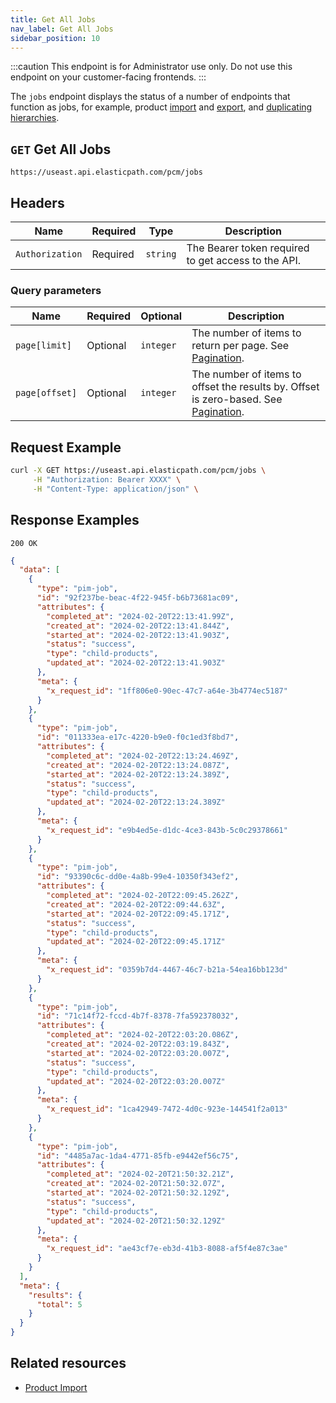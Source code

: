 ```yaml
---
title: Get All Jobs
nav_label: Get All Jobs
sidebar_position: 10
---
```


:::caution
This endpoint is for Administrator use only. Do not use this endpoint on your customer-facing frontends.
:::

The `jobs` endpoint displays the status of a number of endpoints that function as jobs, for example, product [import](/docs/pxm/products/importing-products/overview) and [export](/docs/pxm/products/exporting-products/export-products), and [duplicating hierarchies](/docs/pxm/hierarchies/hierarchies-api/duplicate-a-hierarchy).

## `GET` Get All Jobs

```http
https://useast.api.elasticpath.com/pcm/jobs
```

## Headers

| Name | Required | Type | Description |
| --- | --- | --- | --- |
| `Authorization` | Required | `string` | The Bearer token required to get access to the API. |

### Query parameters

| Name | Required | Optional | Description |
| --- | --- | --- | --- |
| `page[limit]` | Optional | `integer` | The number of items to return per page. See [Pagination](/guides/Getting%20Started/api-overview/pagination). |
| `page[offset]` | Optional | `integer` | The number of items to offset the results by. Offset is zero-based. See [Pagination](/guides/Getting%20Started/api-overview/pagination). |


## Request Example

```bash
curl -X GET https://useast.api.elasticpath.com/pcm/jobs \
     -H "Authorization: Bearer XXXX" \
     -H "Content-Type: application/json" \
```

## Response Examples

`200 OK`

```json
{
  "data": [
    {
      "type": "pim-job",
      "id": "92f237be-beac-4f22-945f-b6b73681ac09",
      "attributes": {
        "completed_at": "2024-02-20T22:13:41.99Z",
        "created_at": "2024-02-20T22:13:41.844Z",
        "started_at": "2024-02-20T22:13:41.903Z",
        "status": "success",
        "type": "child-products",
        "updated_at": "2024-02-20T22:13:41.903Z"
      },
      "meta": {
        "x_request_id": "1ff806e0-90ec-47c7-a64e-3b4774ec5187"
      }
    },
    {
      "type": "pim-job",
      "id": "011333ea-e17c-4220-b9e0-f0c1ed3f8bd7",
      "attributes": {
        "completed_at": "2024-02-20T22:13:24.469Z",
        "created_at": "2024-02-20T22:13:24.087Z",
        "started_at": "2024-02-20T22:13:24.389Z",
        "status": "success",
        "type": "child-products",
        "updated_at": "2024-02-20T22:13:24.389Z"
      },
      "meta": {
        "x_request_id": "e9b4ed5e-d1dc-4ce3-843b-5c0c29378661"
      }
    },
    {
      "type": "pim-job",
      "id": "93390c6c-dd0e-4a8b-99e4-10350f343ef2",
      "attributes": {
        "completed_at": "2024-02-20T22:09:45.262Z",
        "created_at": "2024-02-20T22:09:44.63Z",
        "started_at": "2024-02-20T22:09:45.171Z",
        "status": "success",
        "type": "child-products",
        "updated_at": "2024-02-20T22:09:45.171Z"
      },
      "meta": {
        "x_request_id": "0359b7d4-4467-46c7-b21a-54ea16bb123d"
      }
    },
    {
      "type": "pim-job",
      "id": "71c14f72-fccd-4b7f-8378-7fa592378032",
      "attributes": {
        "completed_at": "2024-02-20T22:03:20.086Z",
        "created_at": "2024-02-20T22:03:19.843Z",
        "started_at": "2024-02-20T22:03:20.007Z",
        "status": "success",
        "type": "child-products",
        "updated_at": "2024-02-20T22:03:20.007Z"
      },
      "meta": {
        "x_request_id": "1ca42949-7472-4d0c-923e-144541f2a013"
      }
    },
    {
      "type": "pim-job",
      "id": "4485a7ac-1da4-4771-85fb-e9442ef56c75",
      "attributes": {
        "completed_at": "2024-02-20T21:50:32.21Z",
        "created_at": "2024-02-20T21:50:32.07Z",
        "started_at": "2024-02-20T21:50:32.129Z",
        "status": "success",
        "type": "child-products",
        "updated_at": "2024-02-20T21:50:32.129Z"
      },
      "meta": {
        "x_request_id": "ae43cf7e-eb3d-41b3-8088-af5f4e87c3ae"
      }
    }
  ],
  "meta": {
    "results": {
      "total": 5
    }
  }
}
```


## Related resources

- [Product Import](/docs/pxm/products/importing-products/overview)
